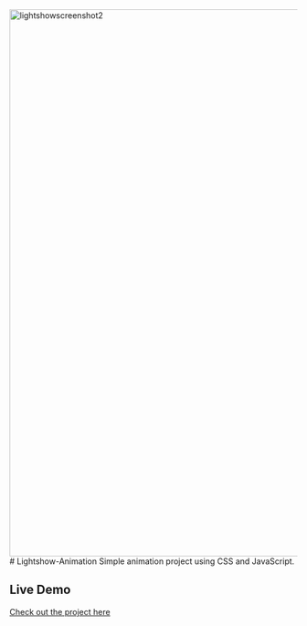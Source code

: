 <img width="959" alt="lightshowscreenshot2" src="https://github.com/user-attachments/assets/11399828-4434-4179-a993-381e1ad0d6ea">
# Lightshow-Animation
Simple animation project using CSS and JavaScript.

## Live Demo
[Check out the project here](https://canadiancoder.ca)
